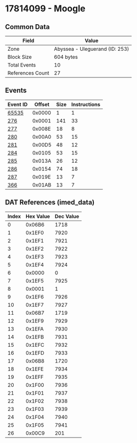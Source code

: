 # 17814099 - Moogle

## Common Data

| Field            | Value                          |
|------------------|--------------------------------|
| Zone             | Abyssea - Uleguerand (ID: 253) |
| Block Size       | 604 bytes                      |
| Total Events     | 10                             |
| References Count | 27                             |

## Events

| Event ID            | Offset   |   Size |   Instructions |
|---------------------|----------|--------|----------------|
| [65535](./65535.md) | 0x0000   |      1 |              1 |
| [276](./276.md)     | 0x0001   |    141 |             33 |
| [277](./277.md)     | 0x008E   |     18 |              8 |
| [280](./280.md)     | 0x00A0   |     53 |             15 |
| [281](./281.md)     | 0x00D5   |     48 |             12 |
| [284](./284.md)     | 0x0105   |     53 |             15 |
| [285](./285.md)     | 0x013A   |     26 |             12 |
| [286](./286.md)     | 0x0154   |     74 |             18 |
| [287](./287.md)     | 0x019E   |     13 |              7 |
| [366](./366.md)     | 0x01AB   |     13 |              7 |

## DAT References (imed_data)

|   Index | Hex Value   |   Dec Value |
|---------|-------------|-------------|
|       0 | 0x06B6      |        1718 |
|       1 | 0x1EF0      |        7920 |
|       2 | 0x1EF1      |        7921 |
|       3 | 0x1EF2      |        7922 |
|       4 | 0x1EF3      |        7923 |
|       5 | 0x1EF4      |        7924 |
|       6 | 0x0000      |           0 |
|       7 | 0x1EF5      |        7925 |
|       8 | 0x0001      |           1 |
|       9 | 0x1EF6      |        7926 |
|      10 | 0x1EF7      |        7927 |
|      11 | 0x06B7      |        1719 |
|      12 | 0x1EF9      |        7929 |
|      13 | 0x1EFA      |        7930 |
|      14 | 0x1EFB      |        7931 |
|      15 | 0x1EFC      |        7932 |
|      16 | 0x1EFD      |        7933 |
|      17 | 0x06B8      |        1720 |
|      18 | 0x1EFE      |        7934 |
|      19 | 0x1EFF      |        7935 |
|      20 | 0x1F00      |        7936 |
|      21 | 0x1F01      |        7937 |
|      22 | 0x1F02      |        7938 |
|      23 | 0x1F03      |        7939 |
|      24 | 0x1F04      |        7940 |
|      25 | 0x1F05      |        7941 |
|      26 | 0x00C9      |         201 |
